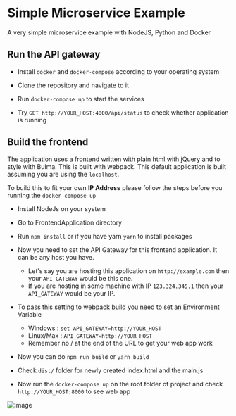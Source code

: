 # Simple Microservice Example

A very simple microservice example with NodeJS, Python and Docker

## Run the API gateway

- Install `docker` and `docker-compose` according to your operating system

- Clone the repository and navigate to it

- Run `docker-compose up` to start the services

- Try `GET http://YOUR_HOST:4000/api/status` to check whether application is running

## Build the frontend

The application uses a frontend written with plain html with jQuery and to style with Bulma.
This is built with webpack. This default application is built assuming you are using the `localhost`.

To build this to fit your own **IP Address** please follow the steps before you running the `docker-compose up`

- Install NodeJs on your system

- Go to FrontendApplication directory

- Run `npm install` or if you have yarn `yarn` to install packages

- Now you need to set the API Gateway for this frontend application. It can be any host you have. 
    - Let's say you are hosting this application on `http://example.com` then your `API_GATEWAY` would be this one. 
    - If you are hosting in some machine with IP `123.324.345.1` then your `API_GATEWAY` would be your IP.

- To pass this setting to webpack build you need to set an Environment Variable
    - Windows : `set API_GATEWAY=http://YOUR_HOST`
    - Linux/Max : `API_GATEWAY=http://YOUR_HOST`
    * Remember no / at the end of the URL to get your web app work

- Now you can do `npm run build` or `yarn build`

- Check `dist/` folder for newly created index.html and the main.js

- Now run the `docker-compose up` on the root folder of project and check `http://YOUR_HOST:8000` to see web app 

![image](https://user-images.githubusercontent.com/13379595/42726706-82eb0ae6-87b6-11e8-8456-d933b9dfa73b.png)
